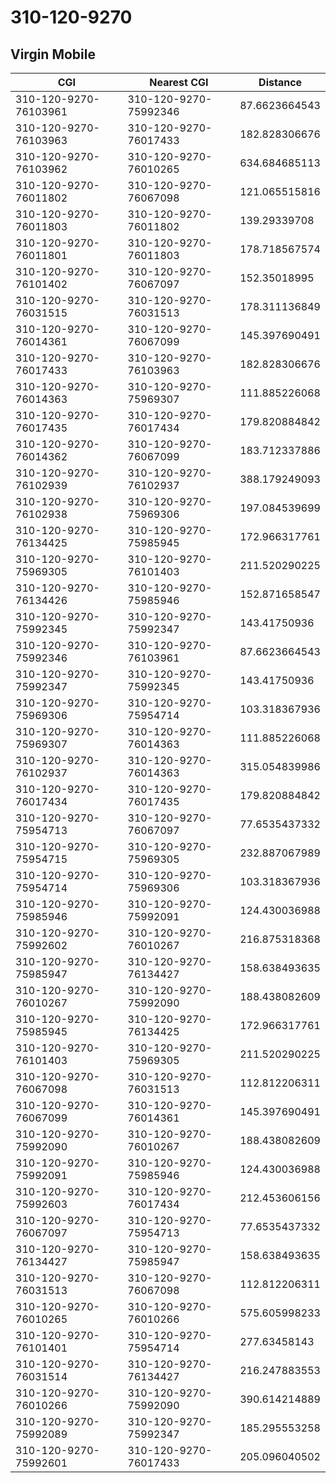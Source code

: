 # 310-120-9270
## Virgin Mobile


| CGI | Nearest CGI | Distance |
|-----|-------------|----------|
| 310-120-9270-76103961 | 310-120-9270-75992346 | 87.6623664543 |
| 310-120-9270-76103963 | 310-120-9270-76017433 | 182.828306676 |
| 310-120-9270-76103962 | 310-120-9270-76010265 | 634.684685113 |
| 310-120-9270-76011802 | 310-120-9270-76067098 | 121.065515816 |
| 310-120-9270-76011803 | 310-120-9270-76011802 | 139.29339708 |
| 310-120-9270-76011801 | 310-120-9270-76011803 | 178.718567574 |
| 310-120-9270-76101402 | 310-120-9270-76067097 | 152.35018995 |
| 310-120-9270-76031515 | 310-120-9270-76031513 | 178.311136849 |
| 310-120-9270-76014361 | 310-120-9270-76067099 | 145.397690491 |
| 310-120-9270-76017433 | 310-120-9270-76103963 | 182.828306676 |
| 310-120-9270-76014363 | 310-120-9270-75969307 | 111.885226068 |
| 310-120-9270-76017435 | 310-120-9270-76017434 | 179.820884842 |
| 310-120-9270-76014362 | 310-120-9270-76067099 | 183.712337886 |
| 310-120-9270-76102939 | 310-120-9270-76102937 | 388.179249093 |
| 310-120-9270-76102938 | 310-120-9270-75969306 | 197.084539699 |
| 310-120-9270-76134425 | 310-120-9270-75985945 | 172.966317761 |
| 310-120-9270-75969305 | 310-120-9270-76101403 | 211.520290225 |
| 310-120-9270-76134426 | 310-120-9270-75985946 | 152.871658547 |
| 310-120-9270-75992345 | 310-120-9270-75992347 | 143.41750936 |
| 310-120-9270-75992346 | 310-120-9270-76103961 | 87.6623664543 |
| 310-120-9270-75992347 | 310-120-9270-75992345 | 143.41750936 |
| 310-120-9270-75969306 | 310-120-9270-75954714 | 103.318367936 |
| 310-120-9270-75969307 | 310-120-9270-76014363 | 111.885226068 |
| 310-120-9270-76102937 | 310-120-9270-76014363 | 315.054839986 |
| 310-120-9270-76017434 | 310-120-9270-76017435 | 179.820884842 |
| 310-120-9270-75954713 | 310-120-9270-76067097 | 77.6535437332 |
| 310-120-9270-75954715 | 310-120-9270-75969305 | 232.887067989 |
| 310-120-9270-75954714 | 310-120-9270-75969306 | 103.318367936 |
| 310-120-9270-75985946 | 310-120-9270-75992091 | 124.430036988 |
| 310-120-9270-75992602 | 310-120-9270-76010267 | 216.875318368 |
| 310-120-9270-75985947 | 310-120-9270-76134427 | 158.638493635 |
| 310-120-9270-76010267 | 310-120-9270-75992090 | 188.438082609 |
| 310-120-9270-75985945 | 310-120-9270-76134425 | 172.966317761 |
| 310-120-9270-76101403 | 310-120-9270-75969305 | 211.520290225 |
| 310-120-9270-76067098 | 310-120-9270-76031513 | 112.812206311 |
| 310-120-9270-76067099 | 310-120-9270-76014361 | 145.397690491 |
| 310-120-9270-75992090 | 310-120-9270-76010267 | 188.438082609 |
| 310-120-9270-75992091 | 310-120-9270-75985946 | 124.430036988 |
| 310-120-9270-75992603 | 310-120-9270-76017434 | 212.453606156 |
| 310-120-9270-76067097 | 310-120-9270-75954713 | 77.6535437332 |
| 310-120-9270-76134427 | 310-120-9270-75985947 | 158.638493635 |
| 310-120-9270-76031513 | 310-120-9270-76067098 | 112.812206311 |
| 310-120-9270-76010265 | 310-120-9270-76010266 | 575.605998233 |
| 310-120-9270-76101401 | 310-120-9270-75954714 | 277.63458143 |
| 310-120-9270-76031514 | 310-120-9270-76134427 | 216.247883553 |
| 310-120-9270-76010266 | 310-120-9270-75992090 | 390.614214889 |
| 310-120-9270-75992089 | 310-120-9270-75992347 | 185.295553258 |
| 310-120-9270-75992601 | 310-120-9270-76017433 | 205.096040502 |
